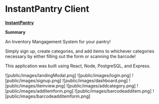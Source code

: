 # InstantPantry Client

**[InstantPantry](https://instantpantry-client.vercel.app/)**

**Summary**

An Inventory Mangagement System for your pantry!

Simply sign up, create categories, and add items to whichever categories necessary by either filling out the form or scanning the barcode!

This application was built using React, Node, PostgreSQL, and Express.

![public/images/landingModal.png]
![public/images/login.png]
![public/images/signup.png]
![public/images/dashboard.png]
![public/images/itemview.png]
![public/images/addcategory.png]
![public/images/additemform.png]
![public/images/barcodeadditem.png]
![public/images/barcodeadditemform.png]
